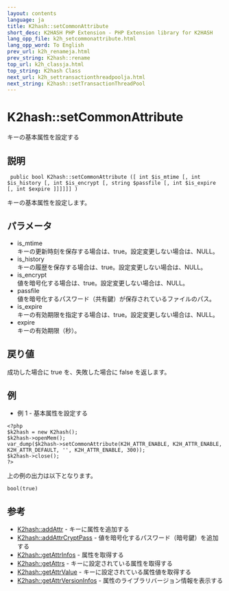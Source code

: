 ```yaml
---
layout: contents
language: ja
title: K2hash::setCommonAttribute
short_desc: K2HASH PHP Extension - PHP Extension library for K2HASH
lang_opp_file: k2h_setcommonattribute.html
lang_opp_word: To English
prev_url: k2h_renameja.html
prev_string: K2hash::rename
top_url: k2h_classja.html
top_string: K2hash Class
next_url: k2h_settransactionthreadpoolja.html
next_string: K2hash::setTransactionThreadPool
---
```


# K2hash::setCommonAttribute
キーの基本属性を設定する

## 説明

```
 public bool K2hash::setCommonAttribute ([ int $is_mtime [, int $is_history [, int $is_encrypt [, string $passfile [, int $is_expire [, int $expire ]]]]]] )
```

キーの基本属性を設定します。 

## パラメータ
- is_mtime  
キーの更新時刻を保存する場合は、true。設定変更しない場合は、NULL。
- is_history  
キーの履歴を保存する場合は、true。設定変更しない場合は、NULL。
- is_encrypt  
値を暗号化する場合は、true。設定変更しない場合は、NULL。
- passfile  
値を暗号化するパスワード（共有鍵）が保存されているファイルのパス。
- is_expire  
キーの有効期限を指定する場合は、true。設定変更しない場合は、NULL。
- expire  
キーの有効期限（秒）。

## 戻り値
成功した場合に true を、失敗した場合に false を返します。 

## 例
- 例 1 - 基本属性を設定する

```
<?php
$k2hash = new K2hash();
$k2hash->openMem();
var_dump($k2hash->setCommonAttribute(K2H_ATTR_ENABLE, K2H_ATTR_ENABLE, K2H_ATTR_DEFAULT, '', K2H_ATTR_ENABLE, 300));
$k2hash->close();
?>
```

上の例の出力は以下となります。

```
bool(true)
```


## 参考
- [K2hash::addAttr](k2h_addattrja.html) - キーに属性を追加する
- [K2hash::addAttrCryptPass](k2h_addattrcryptpassja.html) - 値を暗号化するパスワード（暗号鍵）を追加する
- [K2hash::getAttrInfos](k2h_getattrinfosja.html) - 属性を取得する
- [K2hash::getAttrs](k2h_getattrsja.html) - キーに設定されている属性を取得する
- [K2hash::getAttrValue](k2h_getattrvalueja.html) - キーに設定されている属性値を取得する
- [K2hash::getAttrVersionInfos](k2h_getattrversioninfosja.html) - 属性のライブラリバージョン情報を表示する

